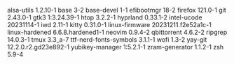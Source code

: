 alsa-utils 1.2.10-1
base 3-2
base-devel 1-1
efibootmgr 18-2
firefox 121.0-1
git 2.43.0-1
gtk3 1:3.24.39-1
htop 3.2.2-1
hyprland 0.33.1-2
intel-ucode 20231114-1
iwd 2.11-1
kitty 0.31.0-1
linux-firmware 20231211.f2e52a1c-1
linux-hardened 6.6.8.hardened1-1
neovim 0.9.4-2
qbittorrent 4.6.2-2
ripgrep 14.0.3-1
tmux 3.3_a-7
ttf-nerd-fonts-symbols 3.1.1-1
wofi 1.3-2
yay-git 12.2.0.r2.gd23e892-1
yubikey-manager 1:5.2.1-1
zram-generator 1.1.2-1
zsh 5.9-4
